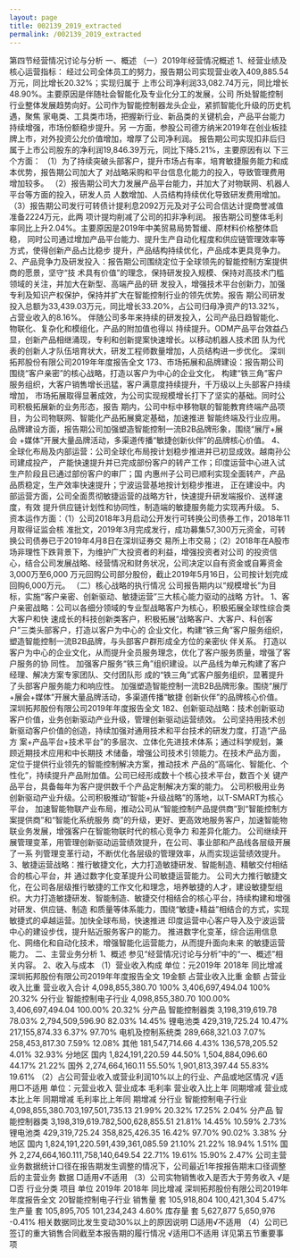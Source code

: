```yaml
---
layout: page
title: 002139_2019_extracted
permalink: /002139_2019_extracted
---
```


第四节经营情况讨论与分析
一、概述
（一）2019年经营情况概述
1、经营业绩及核心运营指标：
经过公司全体员工的努力，报告期公司实现营业收入409,885.54万元，同比增长20.32%；实现归属于
上市公司净利润33,082.74万元，同比增长48.90%。主要原因是伴随社会智能化及专业化分工的发展，公司
所处智能控制行业整体发展趋势向好。公司作为智能控制器龙头企业，紧抓智能化升级的历史机遇，聚焦
家电类、工具类市场，把握新行业、新品类的关键机会，产品平台能力持续增强，市场份额稳步提升。另
一方面，参股公司德方纳米2019年在创业板挂牌上市，对外投资公允价值增加，增厚了公司净利润。
报告期公司实现扣非后归属于上市公司股东的净利润19,846.39万元，同比下降5.21%，主要原因有以
下三个方面：
（1）为了持续突破头部客户，提升市场占有率，培育敏捷服务能力和成本优势，报告期公司加大了
对战略采购和平台信息化能力的投入，导致管理费用增加较多。
（2）报告期公司大力发展产品平台能力，并加大了对物联网、机器人平台等方面的投入，研发人员
人数增加、人员结构持续优化导致研发费用增加。
（3）报告期公司发行可转债计提利息2092万元及对子公司合信达计提商誉减值准备2224万元，此两
项计提均削减了公司的扣非净利润。
报告期公司整体毛利率同比上升2.04%。主要原因是2019年中美贸易局势暂缓、原材料价格整体启稳，
同时公司通过增加产品平台能力、提升生产自动化程度和供应链管理效率等方式，使得创新产品占比稳步
提升，产品结构持续优化，产品成本更具竞争力。
2、产品竞争力及研发投入：报告期公司围绕定位于全球领先的智能控制方案提供商的愿景，坚守“技
术具有价值”的理念，保持研发投入规模、保持对高技术门槛领域的关注，并加大在新型、高端产品的研
发投入，增强技术平台创新力，加强专利及知识产权保护，保持并扩大在智能控制行业的领先优势。报告
期公司研发投入总额为33,439.03万元，同比增长33.20%，占公司归母净资产的13.32%，占营业收入的8.16%。
伴随公司多年来持续的研发投入，公司产品日趋智能化、物联化、复杂化和模组化，产品的附加值也得以
持续提升。ODM产品平台效益凸显，创新产品相继涌现，专利和创新提案快速增长。以移动机器人技术团
队为代表的创新人才队伍培育状大，研发工程师数量增加，人员结构进一步优化。
深圳拓邦股份有限公司2019年年度报告全文
173、市场拓展和品牌建设：报告期公司围绕“客户亲密”的核心战略，打造以客户为中心的企业文化，
构建“铁三角”客户服务组织，大客户销售增长迅猛，客户满意度持续提升，千万级以上头部客户持续增加，
市场拓展取得显著成效，为公司实现规模增长打下了坚实的基础。同时公司积极拓展新的业务形态，报告
期内，公司中标中移物联的智能教育终端产品项目，为公司物联网、智能化产品拓展奠定基础，加速推进
智能终端及行业应用。品牌建设方面，报告期公司加强塑造智能控制一流B2B品牌形象，围绕“展厅+展会
+媒体”开展大量品牌活动，多渠道传播“敏捷创新伙伴”的品牌核心价值。
4、全球化布局及内部运营：公司全球化布局按计划稳步推进并已初显成效。越南孙公司建成投产，
产能快速提升并已完成部份客户的转产工作；印度运营中心进入试生产阶段且已通过部份客户的审厂；国
内惠州子公司已顺利实现全面转产，产品品质稳定，生产效率快速提升；宁波运营基地按计划稳步推进，
正在建设中。内部运营方面，公司全面贯彻敏捷运营的战略方针，快速提升研发端报价、送样速度，有效
提升供应链计划性和协同性，制造端的敏捷服务能力实现再升级。
5、资本运作方面：（1）公司2018年3月启动公开发行可转换公司债券工作，2018年11月取得证监会核
准批文，2019年3月完成发行，成功募集57,300万元资金，可转换公司债券已于2019年4月8日在深圳证券交
易所上市交易；（2）2018年在A股市场非理性下跌背景下，为维护广大投资者的利益，增强投资者对公司
的投资信心，结合公司发展战略、经营情况和财务状况，公司决定以自有资金或自筹资金3,000万至6,000
万元回购公司部分股份，截止2019年5月16日，公司按计划完成回购6,000万元。
（二）核心战略的执行情况
公司报告期内以“规模增长”为目标，实施“客户亲密、创新驱动、敏捷运营”三大核心能力驱动的战略
方针。
1、客户亲密战略：公司以各细分领域的专业型战略客户为核心，积极拓展全球性综合类大客户和快
速成长的科技创新类客户，积极拓展“战略客户、大客户、科创客户”三类头部客户，打造以客户为中心的
企业文化，构建“铁三角”客户服务组织，塑造智能控制一流B2B品牌，与头部客户群形成全方位的亲密伙
伴关系。
打造以客户为中心的企业文化，从而提升全员服务理念，优化了客户服务质量，增强了客户服务的协
同性。
加强客户服务“铁三角”组织建设。以产品线为单元构建了客户经理、解决方案专家团队、交付团队形
成的“铁三角”式客户服务组织，显著提升了头部客户服务能力和响应性。
加强塑造智能控制一流B2B品牌形象。围绕“展厅+展会+媒体”开展大量品牌活动，多渠道传播“敏捷
创新伙伴”的品牌核心价值。
深圳拓邦股份有限公司2019年年度报告全文
182、创新驱动战略：技术创新驱动客户价值，业务创新驱动产业升级，管理创新驱动运营绩效。
公司坚持用技术创新驱动客户价值的创造，持续加强对通用技术和平台技术的研发力度，打造“产品方
案+产品平台+技术平台”的多层次、立体化先进技术体系；通过科学规划，兼顾近期技术应用和中长期技
术储备，增强公司技术引领能力。在技术产品方面，定位于提供行业领先的智能控制解决方案，推动技术
产品的“高端化、智能化、个性化”，持续提升产品附加值。公司已经形成数十个核心技术平台，数百个关
键产品平台，具备每年为客户提供数千个产品定制解决方案的能力。
公司积极用业务创新驱动产业升级。公司积极推动“智能+升级战略”的落地，以T-SMART为核心平台，
加速智能物联产业布局，推动公司从“智能控制产品提供商”到“智能控制方案提供商”和“智能化系统服务
商”的升级，更好、更高效地服务客户，加速智能物联业务发展，增强客户在智能物联时代的核心竞争力
和差异化能力。
公司继续开展管理变革，用管理创新驱动运营绩效提升，在公司、事业部和产品线各层级开展了一系
列管理变革行动，不断优化各层级的管理效率，从而实现运营绩效提升。
3、敏捷运营战略：推行敏捷文化，大力打造敏捷研发、智能制造、精敏交付相结合的核心平台，并
通过数字化变革提升公司敏捷运营能力。
公司大力推行敏捷文化，在公司各层级推行敏捷的工作文化和理念，培养敏捷的人才，建设敏捷型组
织。大力打造敏捷研发、智能制造、敏捷交付相结合的核心平台，持续构建和增强对研发、供应链、制造
和质量等体系能力，围绕“敏捷+精益”相结合的方式，实现敏捷式的卓越运营。加快全球布局，快速推进
印度运营中心客户导入及宁波运营中心的建设步伐，提升贴近服务客户的能力。
推进数字化变革，综合运用信息化、网络化和自动化技术，增强智能化运营能力，从而提升面向未来
的敏捷运营能力。
二、主营业务分析
1、概述
参见“经营情况讨论与分析”中的“一、概述”相关内容。
2、收入与成本
（1）营业收入构成
单位：元2019年
2018年
同比增减
深圳拓邦股份有限公司2019年年度报告全文
19金额
占营业收入比重
金额
占营业收入比重
营业收入合计
4,098,855,380.70
100%
3,406,697,494.04
100%
20.32%
分行业
智能控制电子行业
4,098,855,380.70
100.00%
3,406,697,494.04
100.00%
20.32%
分产品
智能控制器类
3,198,319,619.78
78.03%
2,794,509,596.90
82.03%
14.45%
锂电池类
429,319,725.24
10.47%
217,155,874.33
6.37%
97.70%
电机及控制系统类
289,668,321.03
7.07%
258,453,817.30
7.59%
12.08%
其他
181,547,714.66
4.43%
136,578,205.52
4.01%
32.93%
分地区
国内
1,824,191,220.59
44.50%
1,504,884,096.60
44.17%
21.22%
国外
2,274,664,160.11
55.50%
1,901,813,397.44
55.83%
19.61%
（2）占公司营业收入或营业利润10%以上的行业、产品或地区情况
√适用□不适用
单位：元营业收入
营业成本
毛利率
营业收入比上年
同期增减
营业成本比上年
同期增减
毛利率比上年同
期增减
分行业
智能控制电子行业
4,098,855,380.703,197,501,735.13
21.99%
20.32%
17.25%
2.04%
分产品
智能控制器类
3,198,319,619.782,500,628,855.51
21.81%
14.45%
10.59%
2.73%
锂电池类
429,319,725.24
358,825,426.35
16.42%
97.70%
90.02%
3.38%
分地区
国内
1,824,191,220.591,439,361,085.59
21.10%
21.22%
18.94%
1.51%
国外
2,274,664,160.111,758,140,649.54
22.71%
19.61%
15.90%
2.47%
公司主营业务数据统计口径在报告期发生调整的情况下，公司最近1年按报告期末口径调整后的主营业务
数据
□适用√不适用
（3）公司实物销售收入是否大于劳务收入
√是□否
行业分类
项目
单位
2019年
2018年
同比增减
深圳拓邦股份有限公司2019年年度报告全文
20智能控制电子行业
销售量
套
105,918,804
100,421,304
5.47%
生产量
套
105,895,705
101,234,243
4.60%
库存量
套
5,627,877
5,650,976
-0.41%
相关数据同比发生变动30%以上的原因说明
□适用√不适用
（4）公司已签订的重大销售合同截至本报告期的履行情况
√适用□不适用
详见第五节重要事项
